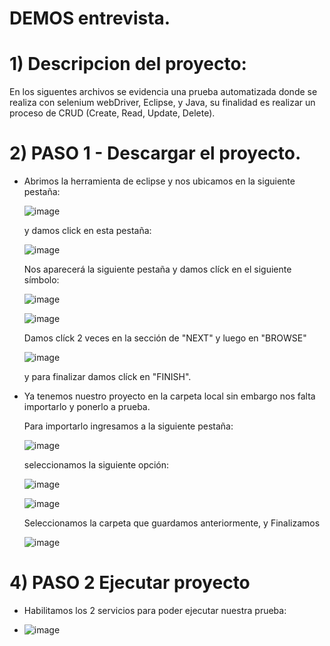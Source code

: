 # DEMOS entrevista.


# 1) Descripcion del proyecto:

En los siguentes archivos se evidencia una prueba automatizada donde se realiza con 
selenium webDriver, Eclipse, y Java, su finalidad es realizar un proceso de CRUD (Create, Read, Update, Delete).



# 2) PASO 1 - Descargar el proyecto.

   - Abrimos la herramienta de eclipse y nos ubicamos en la siguiente pestaña: 
   
     ![image](https://user-images.githubusercontent.com/95291737/201441034-2e1d00c0-9c50-4c93-a7dc-a47f520e38e5.png)
     
     y damos click en esta pestaña:
     
     ![image](https://user-images.githubusercontent.com/95291737/201441192-e1f40f1e-6674-4259-a2b6-efa1ebbb6420.png)
     
     Nos aparecerá la siguiente pestaña y damos clíck en el siguiente símbolo:
     
     ![image](https://user-images.githubusercontent.com/95291737/201441818-a239957f-a08f-4619-8d78-f31a375a2d4b.png)
     
     ![image](https://user-images.githubusercontent.com/95291737/201442449-7806d0ec-bebd-48b8-83e0-ffc2f49ded48.png)
     
     Damos clíck 2 veces en la sección de "NEXT" y luego en "BROWSE"
     
     ![image](https://user-images.githubusercontent.com/95291737/201443601-a58a58c4-8c90-4185-b024-85fdbe3ae14e.png)
     
     y para finalizar damos clíck en "FINISH".
     
  - Ya tenemos nuestro proyecto en la carpeta local sin embargo nos falta importarlo y ponerlo a prueba.
  
    Para importarlo ingresamos a la siguiente pestaña:
    
    ![image](https://user-images.githubusercontent.com/95291737/201444155-fc6f7961-2436-4dd6-89b9-568be774b88c.png)
    
    seleccionamos la siguiente opción:
    
    ![image](https://user-images.githubusercontent.com/95291737/201444636-3913b8d9-68d7-481e-b87f-f9b18eb433be.png)
    
    ![image](https://user-images.githubusercontent.com/95291737/201444755-09f12afe-7a76-407b-a170-8af3f29df028.png)
    
    Seleccionamos la carpeta que guardamos anteriormente, y Finalizamos
    
    ![image](https://user-images.githubusercontent.com/95291737/201444974-2a629a10-603c-46b1-82f0-f63514875e23.png)
    
# 4) PASO 2 Ejecutar proyecto

   - Habilitamos los 2 servicios para poder ejecutar nuestra prueba: 

   - ![image](https://user-images.githubusercontent.com/95291737/209566660-0d601a94-d29b-4cf8-bc60-306286a54475.png)

    
    






     
     




   
   


   



   

   
   
   




